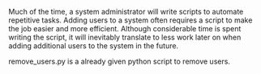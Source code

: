 Much of the time, a system administrator will write scripts to automate repetitive tasks. Adding users to a system often
requires a script to make the job easier and more efficient. Although considerable time is spent writing the script, it will
inevitably translate to less work later on when adding additional users to the system in the future.

remove_users.py is a already given python script to remove users.